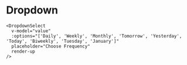 # Dropdown
<script setup>
import { ref } from "vue";

const value = ref(null)
</script>

<DemoContainer>
  <DropdownSelect
    v-model="value"
    :options="['Daily', 'Weekly', 'Monthly', 'Tomorrow', 'Yesterday', 'Today', 'Biweekly', 'Tuesday', 'January']"
    placeholder="Choose Frequency"
  />
  <DropdownSelect
    v-model="value"
    :options="['Daily', 'Weekly', 'Monthly', 'Tomorrow', 'Yesterday', 'Today', 'Biweekly', 'Tuesday', 'January']"
    placeholder="Choose Frequency"
    render-up
  />
  <DropdownSelect
    v-model="value"
    :options="['Daily', 'Weekly', 'Monthly', 'Tomorrow', 'Yesterday', 'Today', 'Biweekly', 'Tuesday', 'January']"
    placeholder="Choose Frequency"
    disabled
  />
  <DropdownSelect
    v-model="value"
    :options="['Daily', 'Weekly', 'Monthly', 'Tomorrow', 'Yesterday', 'Today', 'Biweekly', 'Tuesday', 'January']"
    placeholder="Choose Frequency"
    :display-name="(name) => name?.toUpperCase()"
  />
</DemoContainer>

```vue
<DropdownSelect
  v-model="value"
  :options="['Daily', 'Weekly', 'Monthly', 'Tomorrow', 'Yesterday', 'Today', 'Biweekly', 'Tuesday', 'January']"
  placeholder="Choose Frequency"
  render-up
/>
```
